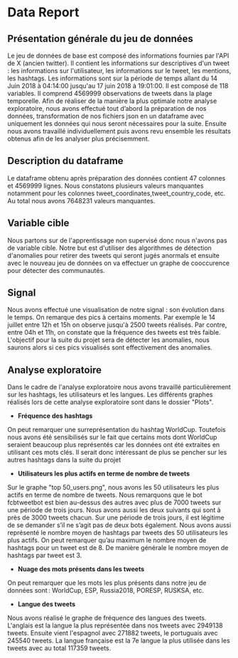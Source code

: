 # Data Report


## Présentation générale du jeu de données

Le jeu de données de base est composé des informations fournies par l'API de X (ancien twitter). Il contient les informations sur descriptives d'un tweet : les informations sur l'utilisateur, les informations sur le tweet, les mentions, les hashtags.
Les informations sont sur la période de temps allant du 14 Juin 2018 à 04:14:00 jusqu'au 17 juin 2018 à 19:01:00. Il est composé de 118 variables. Il comprend 4569999 observations de tweets dans la plage temporelle.
Afin de réaliser de la manière la plus optimale notre analyse exploratoire, nous avons effectué tout d’abord la préparation de nos données, transformation de nos fichiers json en un dataframe avec uniquement les données qui nous seront nécessaires pour la suite. Ensuite nous avons travaillé individuellement puis avons revu ensemble les résultats obtenus afin de les analyser plus précisemment.

## Description du dataframe
<p>Le dataframe obtenu après préparation des données contient 47 colonnes et 4569999 lignes. Nous constatons plusieurs valeurs manquantes notamment pour les colonnes tweet_coordinates,tweet_country_code, etc. Au total nous avons 7648231 valeurs manquantes.</p>

## Variable cible

<p>Nous partons sur de l'apprentissage non supervisé donc nous n'avons pas de variable cible. Notre but est d'utiliser des algorithmes de détection d'anomalies pour retirer des tweets qui seront jugés anormals et ensuite avec le nouveau jeu de données on va effectuer un graphe de cooccurence pour détecter des communautés.</p>

## Signal
<p>Nous avons effectué une visualisation de notre signal : son évolution dans le temps. On remarque des pics à certains moments. Par exemple le 14 juillet entre 12h et 15h on observe jusqu'à 2500 tweets réalisés. Par contre, entre 04h et 11h, on constate que la fréquence des tweets est très faible. L'objectif pour la suite du projet sera de détecter les anomalies, nous saurons alors si ces pics visualisés sont effectivement des anomalies.</p>

## Analyse exploratoire
Dans le cadre de l'analyse exploratoire nous avons travaillé particulièrement sur les hashtags, les utilisateurs et les langues. Les différents graphes réalisés lors de cette analyse exploratoire sont dans le dossier "Plots".
- <b>Fréquence des hashtags</b>
<p>On peut remarquer une surreprésentation du hashtag WorldCup. Toutefois nous avons été sensibilisés sur le fait que certains mots dont WorldCup seraient beaucoup plus représentés car les données ont été extraites en utilisant ces mots clés. Il serait donc intéressant de plus se pencher sur les autres hashtags dans la suite du projet</p>

- <b>Utilisateurs les plus actifs en terme de nombre de tweets</b>
<p>Sur le graphe "top 50_users.png", nous avons les 50 utilisateurs les plus actifs en terme de nombre de tweets. Nous remarquons que le bot fcbtweetbot est bien au-dessus des autres avec plus de 7000 tweets sur une période de trois jours. Nous avons aussi les deux suivants qui sont à près de 3000 tweets chacun. Sur une période de trois jours, il est légitime de se demander s’il ne s’agit pas de deux bots également.
Nous avons aussi représenté le nombre moyen de hashtags par tweets des 50 utilisateurs les plus actifs. On peut remarquer qu’au maximum le nombre moyen de hashtags pour un tweet est de 8. De manière générale le nombre moyen de hashtags par tweet est 3.</p>

- <b>Nuage des mots présents dans les tweets</b> 
<p>On peut remarquer que les mots les plus présents dans notre jeu de données sont : WorldCup, ESP, Russia2018, PORESP, RUSKSA, etc.</p>

- <b>Langue des tweets</b>
<p>Nous avons réalisé le graphe de fréquence des langues des tweets. L'anglais est la langue la plus représentée dans nos tweets avec 2949138 tweets. Ensuite vient l'espagnol avec 271882 tweets, le portuguais avec 245540 tweets. La langue française est la 7e langue la plus utilisée dans les tweets avec au total 117359 tweets.</p>



